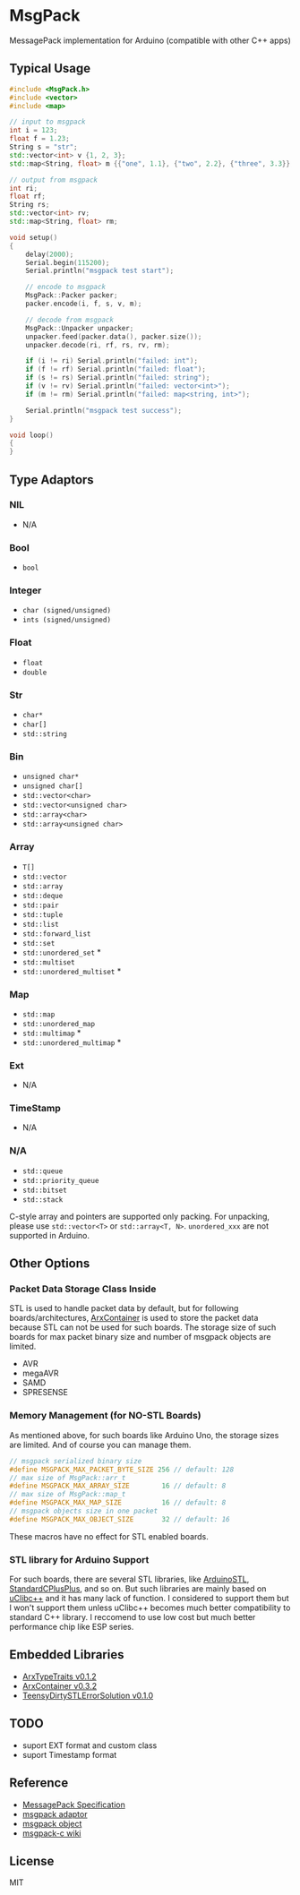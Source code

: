 # MsgPack

MessagePack implementation for Arduino (compatible with other C++ apps)


## Typical Usage

``` C++
#include <MsgPack.h>
#include <vector>
#include <map>

// input to msgpack
int i = 123;
float f = 1.23;
String s = "str";
std::vector<int> v {1, 2, 3};
std::map<String, float> m {{"one", 1.1}, {"two", 2.2}, {"three", 3.3}};

// output from msgpack
int ri;
float rf;
String rs;
std::vector<int> rv;
std::map<String, float> rm;

void setup()
{
    delay(2000);
    Serial.begin(115200);
    Serial.println("msgpack test start");

    // encode to msgpack
    MsgPack::Packer packer;
    packer.encode(i, f, s, v, m);

    // decode from msgpack
    MsgPack::Unpacker unpacker;
    unpacker.feed(packer.data(), packer.size());
    unpacker.decode(ri, rf, rs, rv, rm);

    if (i != ri) Serial.println("failed: int");
    if (f != rf) Serial.println("failed: float");
    if (s != rs) Serial.println("failed: string");
    if (v != rv) Serial.println("failed: vector<int>");
    if (m != rm) Serial.println("failed: map<string, int>");

    Serial.println("msgpack test success");
}

void loop()
{
}
```

## Type Adaptors

### NIL

- N/A

### Bool

- `bool`

### Integer

- `char (signed/unsigned)`
- `ints (signed/unsigned)`

### Float

- `float`
- `double`

### Str
- `char*`
- `char[]`
- `std::string`

### Bin
- `unsigned char*`
- `unsigned char[]`
- `std::vector<char>`
- `std::vector<unsigned char>`
- `std::array<char>`
- `std::array<unsigned char>`

### Array
- `T[]`
- `std::vector`
- `std::array`
- `std::deque`
- `std::pair`
- `std::tuple`
- `std::list`
- `std::forward_list`
- `std::set`
- `std::unordered_set` *
- `std::multiset`
- `std::unordered_multiset` *

### Map

- `std::map`
- `std::unordered_map`
- `std::multimap` *
- `std::unordered_multimap` *

### Ext

- N/A

### TimeStamp

- N/A

### N/A
- `std::queue`
- `std::priority_queue`
- `std::bitset`
- `std::stack`


C-style array and pointers are supported only packing.
For unpacking, please use `std::vector<T>` or `std::array<T, N>`.
`unordered_xxx` are not supported in Arduino.

## Other Options

### Packet Data Storage Class Inside

STL is used to handle packet data by default, but for following boards/architectures, [ArxContainer](https://github.com/hideakitai/ArxContainer) is used to store the packet data because STL can not be used for such boards.
The storage size of such boards for max packet binary size and number of msgpack objects are limited.

- AVR
- megaAVR
- SAMD
- SPRESENSE


### Memory Management (for NO-STL Boards)

As mentioned above, for such boards like Arduino Uno, the storage sizes are limited.
And of course you can manage them.

``` C++
// msgpack serialized binary size
#define MSGPACK_MAX_PACKET_BYTE_SIZE 256 // default: 128
// max size of MsgPack::arr_t
#define MSGPACK_MAX_ARRAY_SIZE        16 // default: 8
// max size of MsgPack::map_t
#define MSGPACK_MAX_MAP_SIZE          16 // default: 8
// msgpack objects size in one packet
#define MSGPACK_MAX_OBJECT_SIZE       32 // default: 16
```

These macros have no effect for STL enabled boards.


### STL library for Arduino Support

For such boards, there are several STL libraries, like [ArduinoSTL](https://github.com/mike-matera/ArduinoSTL), [StandardCPlusPlus](https://github.com/maniacbug/StandardCplusplus), and so on.
But such libraries are mainly based on [uClibc++](https://cxx.uclibc.org/) and it has many lack of function.
I considered to support them but I won't support them unless uClibc++ becomes much better compatibility to standard C++ library.
I reccomend to use low cost but much better performance chip like ESP series.


## Embedded Libraries

- [ArxTypeTraits v0.1.2](https://github.com/hideakitai/ArxTypeTraits)
- [ArxContainer v0.3.2](https://github.com/hideakitai/ArxContainer)
- [TeensyDirtySTLErrorSolution v0.1.0](https://github.com/hideakitai/TeensyDirtySTLErrorSolution)


## TODO

- suport EXT format and custom class
- suport Timestamp format


## Reference

- [MessagePack Specification](https://github.com/msgpack/msgpack/blob/master/spec.md)
- [msgpack adaptor](https://github.com/msgpack/msgpack-c/wiki/v2_0_cpp_adaptor)
- [msgpack object](https://github.com/msgpack/msgpack-c/wiki/v2_0_cpp_object)
- [msgpack-c wiki](https://github.com/msgpack/msgpack-c/wiki)


## License

MIT

